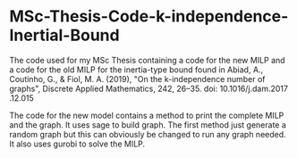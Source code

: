 # MSc-Thesis-Code-k-independence-Inertial-Bound
The code used for my MSc Thesis containing a code for the new MILP and a code for the old MILP for the inertia-type bound found in Abiad, A., Coutinho, G., &amp; Fiol, M. A. (2019), "On the k-independence number of graphs", Discrete Applied Mathematics, 242, 26–35. doi: 10.1016/j.dam.2017 .12.015

The code for the new model contains a method to print the complete MILP and the graph. It uses sage to build graph. The first method just generate a random graph but this can obviously be changed to run any graph needed. It also uses gurobi to solve the MILP.

